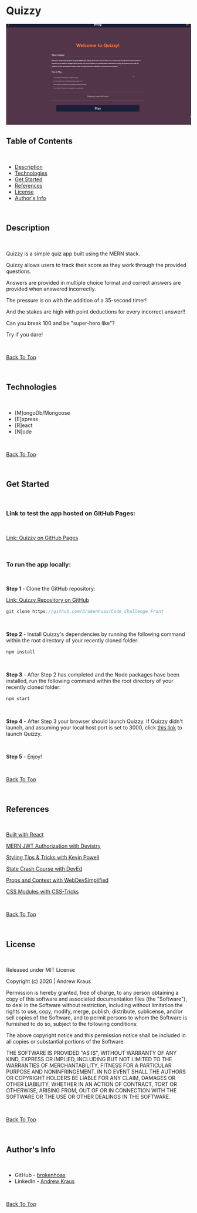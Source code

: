 # Quizzy

![Project Image](./public/assets/images/Quizzy_Demo.gif)

## Table of Contents

<br>

- [Description](#description)
- [Technologies](#technologies)
- [Get Started](#get-started)
- [References](#references)
- [License](#License)
- [Author's Info](#author's-info)

<br>

## Description

<br>

Quizzy is a simple quiz app built using the MERN stack.

Quizzy allows users to track their score as they work through the provided questions.

Answers are provided in multiple choice format and correct answers are provided when answered incorrectly.

The pressure is on with the addition of a 35-second timer!

And the stakes are high with point deductions for every incorrect answer!!

Can you break 100 and be "super-hero like"?

Try if you dare!

<br>

[Back To Top](#Quizzy)

<br>

## Technologies

<br>

- [M]ongoDb/Mongoose
- [E]xpress
- [R]eact
- [N]ode

<br>

[Back To Top](#Quizzy)

<br>

## Get Started

<br>

### Link to test the app hosted on GitHub Pages:

<br>

[Link: Quizzy on GitHub Pages](https://brokenhoax.github.io/Code_Challenge_Front/)

<br>

### To run the app locally:

<br>

<strong>Step 1</strong> - Clone the GitHub repository:

[Link: Quizzy Repository on GitHub](https://github.com/brokenhoax/Code_Challenge_Front)

```javascript
git clone https://github.com/brokenhoax/Code_Challenge_Front
```

<br>

<strong>Step 2</strong> - Install Quizzy's dependencies by running the following command within the root directory of your recently cloned folder:

```javascript
npm install
```

<br>

<strong>Step 3</strong> - After Step 2 has completed and the Node packages have been installed, run the following command within the root directory of your recently cloned folder:

```javascript
npm start
```

<br>

<strong>Step 4</strong> - After Step 3 your browser should launch Quizzy. If Quizzy didn't launch, and assuming your local host port is set to 3000, click [this link](http://localhost:3000/) to launch Quizzy.

<br>

<strong>Step 5</strong> - Enjoy!

<br>

[Back To Top](#Quizzy)

<br>

## References

<br>

[Built with React](https://reactjs.org/docs/getting-started.html)

[MERN JWT Authorization with Devistry](https://www.youtube.com/c/Devistry/featured)

[Styling Tips & Tricks with Kevin Powell](https://www.youtube.com/channel/UCJZv4d5rbIKd4QHMPkcABCw)

[State Crash Course with DevEd](https://www.youtube.com/c/DevEd/featured)

[Props and Context with WebDevSimplified](https://www.youtube.com/channel/UCFbNIlppjAuEX4znoulh0Cw)

[CSS Modules with CSS-Tricks](https://css-tricks.com/css-modules-part-3-react/)

<br>

[Back To Top](#Quizzy)

<br>

## License

<br>

Released under MIT License

Copyright (c) 2020 | Andrew Kraus

Permission is hereby granted, free of charge, to any person obtaining a copy of this software and associated documentation files (the "Software"), to deal in the Software without restriction, including without limitation the rights to use, copy, modify, merge, publish, distribute, sublicense, and/or sell copies of the Software, and to permit persons to whom the Software is furnished to do so, subject to the following conditions:

The above copyright notice and this permission notice shall be included in all copies or substantial portions of the Software.

THE SOFTWARE IS PROVIDED "AS IS", WITHOUT WARRANTY OF ANY KIND, EXPRESS OR IMPLIED, INCLUDING BUT NOT LIMITED TO THE WARRANTIES OF MERCHANTABILITY, FITNESS FOR A PARTICULAR PURPOSE AND NONINFRINGEMENT. IN NO EVENT SHALL THE AUTHORS OR COPYRIGHT HOLDERS BE LIABLE FOR ANY CLAIM, DAMAGES OR OTHER LIABILITY, WHETHER IN AN ACTION OF CONTRACT, TORT OR OTHERWISE, ARISING FROM, OUT OF OR IN CONNECTION WITH THE SOFTWARE OR THE USE OR OTHER DEALINGS IN THE SOFTWARE.

<br>

[Back To Top](#Quizzy)

<br>

## Author's Info

<br>

- GitHub - [brokenhoax](https://github.com/brokenhoax)
- LinkedIn - [Andrew Kraus](https://www.linkedin.com/in/andrewkraus/)

<br>

[Back To Top](#Quizzy)
